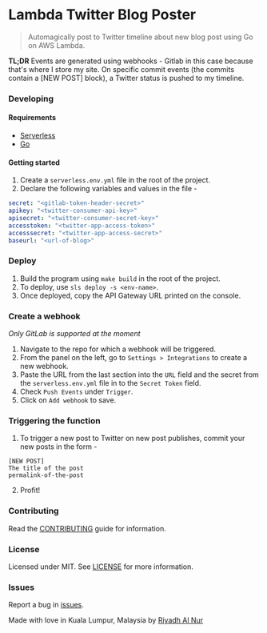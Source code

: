 Lambda Twitter Blog Poster  
=================  
> Automagically post to Twitter timeline about new blog post using Go on AWS Lambda.  

**TL;DR** Events are generated using webhooks - Gitlab in this case because that's where I store my site. On specific commit events (the commits contain a [NEW POST] block), a Twitter status is pushed to my timeline.  

### Developing  

#### Requirements  
- [Serverless](https://serverless.com/)  
- [Go](https://golang.org/)  

#### Getting started  
1. Create a `serverless.env.yml` file in the root of the project.  
2. Declare the following variables and values in the file -  
```yaml
secret: "<gitlab-token-header-secret>"
apikey: "<twitter-consumer-api-key>"
apisecret: "<twitter-consumer-secret-key>"
accesstoken: "<twitter-app-access-token>"
accesssecret: "<twitter-app-access-secret>"
baseurl: "<url-of-blog>"
```  

### Deploy  
1. Build the program using `make build` in the root of the project.  
2. To deploy, use `sls deploy -s <env-name>`.
3. Once deployed, copy the API Gateway URL printed on the console.  

### Create a webhook  
*Only GitLab is supported at the moment*  

1. Navigate to the repo for which a webhook will be triggered.
2. From the panel on the left, go to `Settings > Integrations` to create a new webhook.
3. Paste the URL from the last section into the `URL` field and the secret from the `serverless.env.yml` file in to the `Secret Token` field.
4. Check `Push Events` under `Trigger`.
5. Click on `Add webhook` to save.  

### Triggering the function  
1. To trigger a new post to Twitter on new post publishes, commit your new posts in the form -  
```
[NEW POST]
The title of the post
permalink-of-the-post
```  
2. Profit!  

### Contributing  
Read the [CONTRIBUTING](CONTRIBUTING.md) guide for information.  

### License  
Licensed under MIT. See [LICENSE](LICENSE) for more information.  

### Issues  
Report a bug in [issues](https://github.com/riyadhalnur/lambda-twitter-blog-hook/issues).   

Made with love in Kuala Lumpur, Malaysia by [Riyadh Al Nur](https://verticalaxisbd.com)

